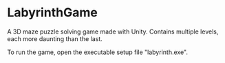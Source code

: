 # LabyrinthGame
A 3D maze puzzle solving game made with Unity. Contains multiple levels, each more daunting than the last.

To run the game, open the executable setup file "labyrinth.exe". 
